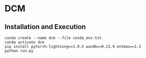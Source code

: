 # DCM

## Installation and Execution
```
conda create --name dcm --file conda_env.txt
conda activate dcm
pip install pytorch-lightning==1.9.5 wandb==0.13.9 entmax==1.1
python run.py
```

